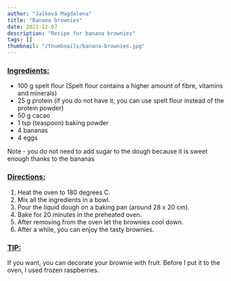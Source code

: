 ```yaml
---
author: "Jašková Magdalena"
title: "Banana brownies"
date: 2021-12-07
description: "Recipe for banana brownies"
tags: []
thumbnail: "/thumbnails/banana-brownies.jpg"
---
```

### <u>Ingredients:</u>
- 100 g spelt flour (Spelt flour contains a higher amount of fibre, vitamins and minerals)
- 25 g protein (if you do not have it, you can use spelt flour instead of the protein powder)
- 50 g cacao
- 1 tsp (teaspoon) baking powder
- 4 bananas
- 4 eggs

Note - you do not need to add sugar to the dough because it is sweet enough thanks to the bananas

### <u>Directions:</u>
1. Heat the oven to 180 degrees C.
2. Mix all the ingredients in a bowl.
3. Pour the liquid dough on a baking pan (around 28 x 20 cm).
4. Bake for 20 minutes in the preheated oven.
5. After removing from the oven let the brownies cool down.
6. After a while, you can enjoy the tasty brownies.

### <u>TIP:</u>
If you want, you can decorate your brownie with fruit. Before I put it to the oven, I used frozen raspberries.
